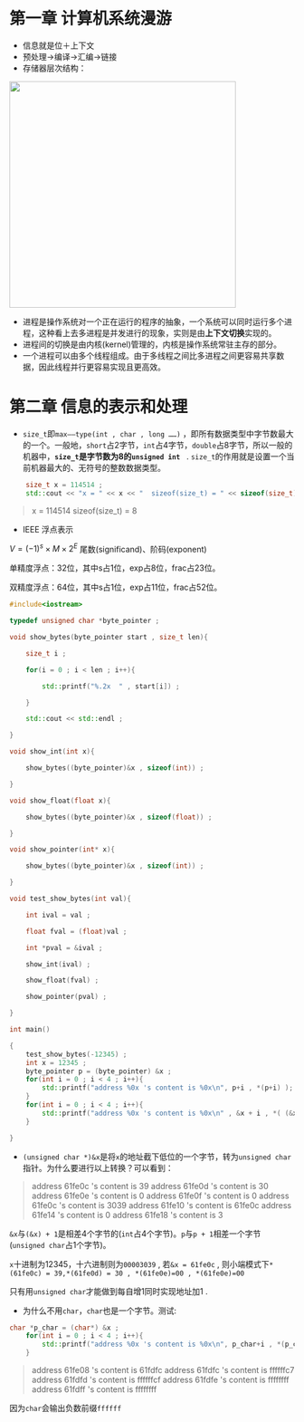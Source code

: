 # 第一章 计算机系统漫游

* 信息就是位＋上下文
* 预处理→编译→汇编→链接
* 存储器层次结构：

<img src = "https://pic3.zhimg.com/v2-37cd14433f0a64844ccd435f3b48b236_b.jpg" style = "width : 400px ; height : 400px">

* 进程是操作系统对一个正在运行的程序的抽象，一个系统可以同时运行多个进程，这种看上去多进程是并发进行的现象，实则是由**上下文切换**实现的。
* 进程间的切换是由内核(kernel)管理的，内核是操作系统常驻主存的部分。
* 一个进程可以由多个线程组成。由于多线程之间比多进程之间更容易共享数据，因此线程并行更容易实现且更高效。

# 第二章 信息的表示和处理

* `size_t`即`max——type(int , char , long ……)` ，即所有数据类型中字节数最大的一个。一般地，`short`占2字节，`int`占4字节，`double`占8字节，所以一般的机器中，**`size_t`是字节数为8的``unsigned int ``** . `size_t`的作用就是设置一个当前机器最大的、无符号的整数数据类型。

```cpp
    size_t x = 114514 ;
    std::cout << "x = " << x << "  sizeof(size_t) = " << sizeof(size_t) << std::endl ;
```

> x = 114514  sizeof(size_t) = 8

* IEEE 浮点表示

$V = (-1)^s×M×2^E$  尾数(significand)、阶码(exponent)

单精度浮点：32位，其中s占1位，exp占8位，frac占23位。

双精度浮点：64位，其中s占1位，exp占11位，frac占52位。

```cpp
#include<iostream>

typedef unsigned char *byte_pointer ;

void show_bytes(byte_pointer start , size_t len){

    size_t i ;

    for(i = 0 ; i < len ; i++){

        std::printf("%.2x  " , start[i]) ;

    }

    std::cout << std::endl ;

}

void show_int(int x){

    show_bytes((byte_pointer)&x , sizeof(int)) ;

}

void show_float(float x){

    show_bytes((byte_pointer)&x , sizeof(float)) ;

}

void show_pointer(int* x){

    show_bytes((byte_pointer)&x , sizeof(int)) ;

}

void test_show_bytes(int val){

    int ival = val ;

    float fval = (float)val ;

    int *pval = &ival ;

    show_int(ival) ;

    show_float(fval) ;

    show_pointer(pval) ;

}

int main()

{
    test_show_bytes(-12345) ;
    int x = 12345 ;
    byte_pointer p = (byte_pointer) &x ;
    for(int i = 0 ; i < 4 ; i++){
        std::printf("address %0x 's content is %0x\n", p+i , *(p+i) );
    }
    for(int i = 0 ; i < 4 ; i++){
        std::printf("address %0x 's content is %0x\n" , &x + i , *( (&x)+i ) );
    }

}
```

* `(unsigned char *)&x`是将`x`的地址截下低位的一个字节，转为`unsigned char`指针。为什么要进行以上转换？可以看到：

> address 61fe0c 's content is 39
> address 61fe0d 's content is 30
> address 61fe0e 's content is 0
> address 61fe0f 's content is 0
> address 61fe0c 's content is 3039
> address 61fe10 's content is 61fe0c
> address 61fe14 's content is 0
> address 61fe18 's content is 3

`&x`与`(&x) + 1`是相差4个字节的(`int`占4个字节)。`p`与`p + 1`相差一个字节(`unsigned char`占1个字节)。

`x`十进制为12345，十六进制则为`00003039` , 若`&x = 61fe0c` , 则小端模式下`*(61fe0c) = 39,*(61fe0d) = 30 , *(61fe0e)=00 , *(61fe0e)=00`

只有用`unsigned char`才能做到每自增1同时实现地址加1 .

* 为什么不用`char`，`char`也是一个字节。测试:

```cpp
char *p_char = (char*) &x ;
    for(int i = 0 ; i < 4 ; i++){
        std::printf("address %0x 's content is %0x\n", p_char+i , *(p_char+i) );
    }
```

> address 61fe08 's content is 61fdfc
> address 61fdfc 's content is ffffffc7
> address 61fdfd 's content is ffffffcf
> address 61fdfe 's content is ffffffff
> address 61fdff 's content is ffffffff

因为`char`会输出负数前缀`ffffff`

